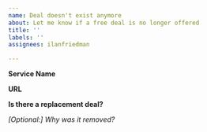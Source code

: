 ```yaml
---
name: Deal doesn't exist anymore
about: Let me know if a free deal is no longer offered
title: ''
labels: ''
assignees: ilanfriedman

---
```


**Service Name**

**URL**

**Is there a replacement deal?**

*[Optional:] Why was it removed?*
